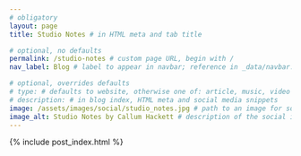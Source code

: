 ```yaml
---
# obligatory
layout: page
title: Studio Notes # in HTML meta and tab title

# optional, no defaults
permalink: /studio-notes # custom page URL, begin with /
nav_label: Blog # label to appear in navbar; reference in _data/navbar.yml

# optional, overrides defaults
# type: # defaults to website, otherwise one of: article, music, video
# description: # in blog index, HTML meta and social media snippets
image: /assets/images/social/studio_notes.jpg # path to an image for social media shares, AR 1.9:1, typically 1200x630, begin with /
image_alt: Studio Notes by Callum Hackett # description of the social image
---
```

{% include post_index.html %}
